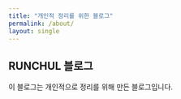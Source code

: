```yaml
---
title: "개인적 정리를 위한 블로그"
permalink: /about/
layout: single
---
```


## RUNCHUL 블로그

이 블로그는 개인적으로 정리를 위해 만든 블로그입니다.